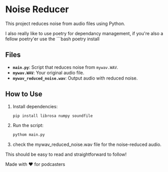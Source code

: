 # Noise Reducer

This project reduces noise from audio files using Python.

I also really like to use poetry for dependancy management, if you're also a fellow poetry'er use the 
    ```bash
    poetry install

## Files

- **`main.py`**: Script that reduces noise from `mywav.WAV`.
- **`mywav.WAV`**: Your original audio file.
- **`mywav_reduced_noise.wav`**: Output audio with reduced noise.

## How to Use

1. Install dependencies:
   ```bash
   pip install librosa numpy soundfile
2. Run the script:
    ```bash 
    pythom main.py
3. check the mywav_reduced_noise.wav file for the noise-reduced audio.

This should be easy to read and straightforward to follow!

Made with ❤️ for podcasters 